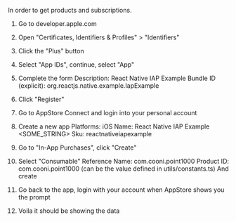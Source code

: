 In order to get products and subscriptions.

1. Go to developer.apple.com
2. Open "Certificates, Identifiers & Profiles" > "Identifiers"
3. Click the "Plus" button
4. Select "App IDs", continue, select "App"
5. Complete the form
   Description: React Native IAP Example
   Bundle ID (explicit): org.reactjs.native.example.IapExample
6. Click "Register"

7. Go to AppStore Connect and login into your personal account
8. Create a new app
   Platforms: iOS
   Name: React Native IAP Example <SOME_STRING>
   Sku: reactnativeiapexample
9. Go to "In-App Purchases", click "Create"
10. Select "Consumable"
    Reference Name: com.cooni.point1000
    Product ID: com.cooni.point1000 (can be the value defined in utils/constants.ts)
    And create
11. Go back to the app, login with your account when AppStore shows you the prompt
12. Voila it should be showing the data
